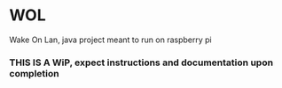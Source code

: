 # WOL
Wake On Lan, java project meant to run on raspberry pi

### THIS IS A WiP, expect instructions and documentation upon completion
